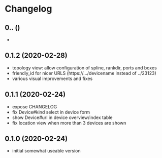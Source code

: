 # Changelog

## 0.. ()
  - 

## 0.1.2 (2020-02-28)
  - topology view: allow configuration of spline, rankdir, ports and boxes
  - friendly_id for nicer URLS (https://.../devicename instead of ../23123)
  - various visual improvements and fixes

## 0.1.1 (2020-02-24)
  - expose CHANGELOG
  - fix Device#kind select in device form
  - show Device#url in device overview/index table
  - fix location view when more than 3 devices are shown

## 0.1.0 (2020-02-24)
  - initial somewhat useable version
